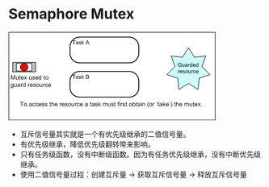 # Semaphore Mutex

![alt freertos_semaphore_mutexes_animation](./freertos_semaphore_mutexes_animation.gif)
* 互斥信号量其实就是一个有优先级继承的二值信号量。
* 有优先级继承，降低优先级翻转带来影响。
* 只有任务级函数，没有中断级函数。因为有任务优先级继承，没有中断优先级继承。
* 使用二值信号量过程：创建互斥量 -> 获取互斥信号量 -> 释放互斥信号量